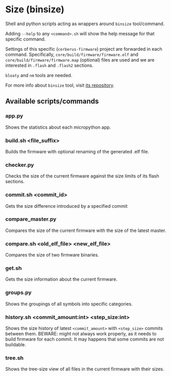 # Size (binsize)

Shell and python scripts acting as wrappers around `binsize` tool/command.

Adding `--help` to any `<command>.sh` will show the help message for that specific command.

Settings of this specific (`cerberus-firmware`) project are forwarded in each command. Specifically, `core/build/firmware/firmware.elf` and `core/build/firmware/firmware.map` (optional) files are used and we are interested in `.flash` and `.flash2` sections.

`bloaty` and `nm` tools are needed.

For more info about `binsize` tool, visit [its repository](github.com/cerberus/binsize).

## Available scripts/commands

### app.py
Shows the statistics about each micropython app.

### build.sh <file_suffix>
Builds the firmware with optional renaming of the generated .elf file.

### checker.py
Checks the size of the current firmware against the size limits of its flash sections.

### commit.sh <commit_id>
Gets the size difference introduced by a specified commit

### compare_master.py
Compares the size of the current firmware with the size of the latest master.

### compare.sh <old_elf_file> <new_elf_file>
Compares the size of two firmware binaries.

### get.sh
Gets the size information about the current firmware.

### groups.py
Shows the groupings of all symbols into specific categories.

### history.sh <commit_amount:int> <step_size:int>
Shows the size history of latest `<commit_amount>` with `<step_size>` commits  between them.
BEWARE: might not always work properly, as it needs to build firmware for each commit. It may happens that some commits are not buildable.

### tree.sh
Shows the tree-size view of all files in the current firmware with their sizes.
